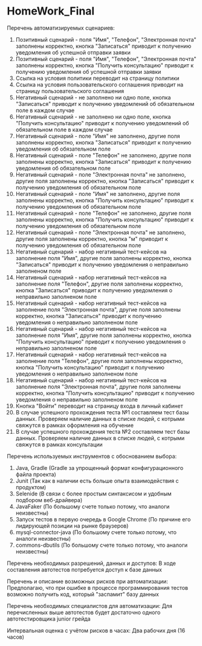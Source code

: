 # HomeWork_Final
Перечень автоматизируемых сценариев:
1) Позитивный сценарий - поля "Имя", "Телефон", "Электронная почта" заполнены корректно, кнопка "Записаться" приводит к получению уведомления об успешной отправки заявки
2) Позитивный сценарий - поля "Имя", "Телефон", "Электронная почта" заполнены корректно, кнопка "Получить консультацию" приводит к получению уведомления об успешной отправки заявки
3) Ссылка на условия политики переводит на страницу политики
4) Ссылка на условия пользовательского соглашения приводит на страницу пользовательского соглашения
5) Негативный сценарий - не заполнено ни одно поле, кнопка "Записаться" приводит к получению уведомлений об обязательном поле в каждом случае
6) Негативный сценарий - не заполнено ни одно поле, кнопка "Получить консультацию" приводит к получению уведомлений об обязательном поле в каждом случае
7) Негативный сценарий - поле "Имя" не заполнено, другие поля заполнены корректно, кнопка "Записаться" приводит к получению уведомления об обязательном поле
8) Негативный сценарий - поле "Телефон" не заполнено, другие поля заполнены корректно, кнопка "Записаться" приводит к получению уведомления об обязательном поле
9) Негативный сценарий - поле "Электронная почта" не заполнено, другие поля заполнены корректно, кнопка "Записаться" приводит к получению уведомления об обязательном поле
10) Негативный сценарий - поле "Имя" не заполнено, другие поля заполнены корректно, кнопка "Получить консультацию" приводит к получению уведомления об обязательном поле
11) Негативный сценарий - поле "Телефон" не заполнено, другие поля заполнены корректно, кнопка "Получить консультацию" приводит к получению уведомления об обязательном поле
12) Негативный сценарий - поле "Электронная почта" не заполнено, другие поля заполнены корректно, кнопка "м" приводит к получению уведомления об обязательном поле
13) Негативный сценарий - набор негативный тест-кейсов на заполнение поля "Имя", другие поля заполнены корректно, кнопка "Записаться" приводит к получению уведомления о неправильно заполненом поле
14) Негативный сценарий - набор негативный тест-кейсов на заполнение поля "Телефон", другие поля заполнены корректно, кнопка "Записаться" приводит к получению уведомления о неправильно заполненом поле
15) Негативный сценарий - набор негативный тест-кейсов на заполнение поля "Электронная почта", другие поля заполнены корректно, кнопка "Записаться" приводит к получению уведомления о неправильно заполненом поле
16) Негативный сценарий - набор негативный тест-кейсов на заполнение поля "Имя", другие поля заполнены корректно, кнопка "Получить консультацию" приводит к получению уведомления о неправильно заполненом поле
17) Негативный сценарий - набор негативный тест-кейсов на заполнение поля "Телефон", другие поля заполнены корректно, кнопка "Получить консультацию" приводит к получению уведомления о неправильно заполненом поле
18) Негативный сценарий - набор негативный тест-кейсов на заполнение поля "Электронная почта", другие поля заполнены корректно, кнопка "Получить консультацию" приводит к получению уведомления о неправильно заполненом поле
19) Кнопка "Войти" переводит на страницу входа в личный кабинет
20) В случае успешного прохождения теста №1 составляем тест базы данных. Проверяем наличие данных в списке людей, с котрыми свяжутся в рамках оформления на обучение
21) В случае успешного прохождения теста №2 составляем тест базы данных. Проверяем наличие данных в списке людей, с котрыми свяжутся в рамках консультации
    
Перечень используемых инструментов с обоснованием выбора:
1) Java, Gradle (Gradle за упрощенный формат конфигурационного файла проекта)
2) Junit (Так как в наличии есть больше опыта взаимодействия с продуктом) 
3) Selenide (В связи с более простым синтаксисом и удобным подбором веб-драйвера)
4) JavaFaker (По большому счете только потому, что аналоги неизвестны) 
5) Запуск тестов в первую очередь в Google Chrome (По причине его лидирующей позиции на рынке браузеров)
6) mysql-connector-java (По большому счете только потому, что аналоги неизвестны)
7) commons-dbutils (По большому счете только потому, что аналоги неизвестны)
   
Перечень необходимых разрешений, данных и доступов: 
В ходе составления автотестов потребуется доступ к базе данных 

Перечень и описание возможных рисков при автоматизации:
Предполагаю, что при ошибке в процессе программирования тестов возможно получить код, который "заспамит" базу данных 

Перечень необходимых специалистов для автоматизации:
Для перечисленных выше автотестов будет достаточно одного автотестировщика junior грейда 

Интервальная оценка с учётом рисков в часах:
Два рабочих дня (16 часов) 
